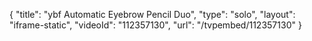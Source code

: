 {
    "title": "ybf Automatic Eyebrow Pencil Duo",
    "type": "solo",
    "layout": "iframe-static",
    "videoId": "112357130",
    "url": "\/tvpembed\/112357130"
}